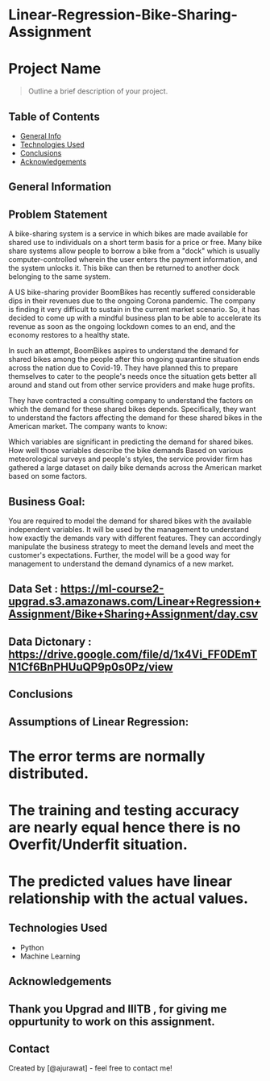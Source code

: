 # Linear-Regression-Bike-Sharing-Assignment

# Project Name
> Outline a brief description of your project.


## Table of Contents
* [General Info](#general-information)
* [Technologies Used](#technologies-used)
* [Conclusions](#conclusions)
* [Acknowledgements](#acknowledgements)

<!-- You can include any other section that is pertinent to your problem -->

## General Information
## Problem Statement
A bike-sharing system is a service in which bikes are made available for shared use to individuals on a short term basis for a price or free. Many bike share systems allow people to borrow a bike from a "dock" which is usually computer-controlled wherein the user enters the payment information, and the system unlocks it. This bike can then be returned to another dock belonging to the same system.


A US bike-sharing provider BoomBikes has recently suffered considerable dips in their revenues due to the ongoing Corona pandemic. The company is finding it very difficult to sustain in the current market scenario. So, it has decided to come up with a mindful business plan to be able to accelerate its revenue as soon as the ongoing lockdown comes to an end, and the economy restores to a healthy state. 


In such an attempt, BoomBikes aspires to understand the demand for shared bikes among the people after this ongoing quarantine situation ends across the nation due to Covid-19. They have planned this to prepare themselves to cater to the people's needs once the situation gets better all around and stand out from other service providers and make huge profits.


They have contracted a consulting company to understand the factors on which the demand for these shared bikes depends. Specifically, they want to understand the factors affecting the demand for these shared bikes in the American market. The company wants to know:

Which variables are significant in predicting the demand for shared bikes.
How well those variables describe the bike demands
Based on various meteorological surveys and people's styles, the service provider firm has gathered a large dataset on daily bike demands across the American market based on some factors. 


## Business Goal:
You are required to model the demand for shared bikes with the available independent variables. It will be used by the management to understand how exactly the demands vary with different features. They can accordingly manipulate the business strategy to meet the demand levels and meet the customer's expectations. Further, the model will be a good way for management to understand the demand dynamics of a new market. 

## Data Set : https://ml-course2-upgrad.s3.amazonaws.com/Linear+Regression+Assignment/Bike+Sharing+Assignment/day.csv
## Data Dictonary : https://drive.google.com/file/d/1x4Vi_FF0DEmTN1Cf6BnPHUuQP9p0s0Pz/view


## Conclusions 
## Assumptions of Linear Regression:
# The error terms are normally distributed.
# The training and testing accuracy are nearly equal hence there is no Overfit/Underfit situation.
# The predicted values have linear relationship with the actual values.

<!-- You don't have to answer all the questions - just the ones relevant to your project. -->


## Technologies Used
- Python
- Machine Learning

<!-- As the libraries versions keep on changing, it is recommended to mention the version of library used in this project -->

## Acknowledgements
 Thank you Upgrad and IIITB , for giving me oppurtunity to work on this assignment.
- 


## Contact
Created by [@ajurawat] - feel free to contact me!
